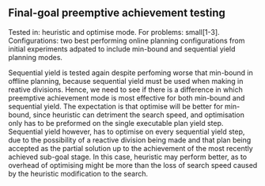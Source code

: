 Final-goal preemptive achievement testing
-----------------------------------------

Tested in: heuristic and optimise mode.
For problems: small[1-3].
Configurations: two best performing online planning configurations from initial experiments adpated to include min-bound and sequential yield planning modes.

Sequential yield is tested again despite perfoming worse that min-bound in offline planning, because sequential yield must be used when making in reative divisions.
Hence, we need to see if there is a difference in which preemptive achievement mode is most effective for both min-bound and sequential yield.
The expectation is that optimise will be better for min-bound, since heuristic can detriment the search speed, and optimisation only has to be preformed on the single executable plan yield step.
Sequential yield however, has to optimise on every sequential yield step, due to the possibility of a reactive division being made and that plan being accepted as the partial solution up to the achievement of the most recently achieved sub-goal stage.
In this case, heuristic may perform better, as to overhead of optimising might be more than the loss of search speed caused by the heuristic modification to the search.